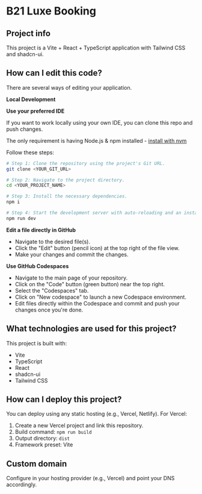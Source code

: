 # B21 Luxe Booking

## Project info

This project is a Vite + React + TypeScript application with Tailwind CSS and shadcn-ui.

## How can I edit this code?

There are several ways of editing your application.

**Local Development**

**Use your preferred IDE**

If you want to work locally using your own IDE, you can clone this repo and push changes.

The only requirement is having Node.js & npm installed - [install with nvm](https://github.com/nvm-sh/nvm#installing-and-updating)

Follow these steps:

```sh
# Step 1: Clone the repository using the project's Git URL.
git clone <YOUR_GIT_URL>

# Step 2: Navigate to the project directory.
cd <YOUR_PROJECT_NAME>

# Step 3: Install the necessary dependencies.
npm i

# Step 4: Start the development server with auto-reloading and an instant preview.
npm run dev
```

**Edit a file directly in GitHub**

- Navigate to the desired file(s).
- Click the "Edit" button (pencil icon) at the top right of the file view.
- Make your changes and commit the changes.

**Use GitHub Codespaces**

- Navigate to the main page of your repository.
- Click on the "Code" button (green button) near the top right.
- Select the "Codespaces" tab.
- Click on "New codespace" to launch a new Codespace environment.
- Edit files directly within the Codespace and commit and push your changes once you're done.

## What technologies are used for this project?

This project is built with:

- Vite
- TypeScript
- React
- shadcn-ui
- Tailwind CSS

## How can I deploy this project?

You can deploy using any static hosting (e.g., Vercel, Netlify). For Vercel:

1. Create a new Vercel project and link this repository.
2. Build command: `npm run build`
3. Output directory: `dist`
4. Framework preset: Vite

## Custom domain

Configure in your hosting provider (e.g., Vercel) and point your DNS accordingly.
